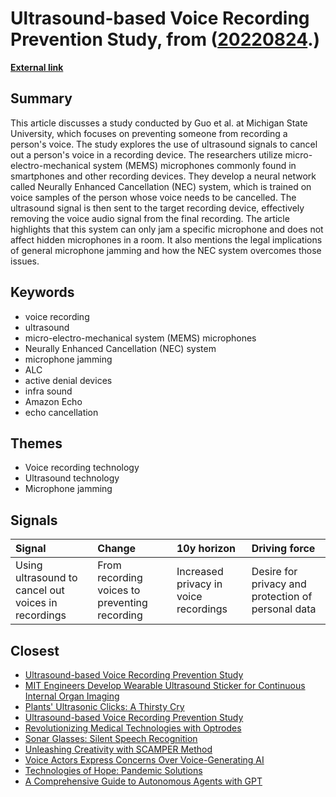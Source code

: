 # __Ultrasound-based Voice Recording Prevention Study__, from ([20220824](https://kghosh.substack.com/p/20220824).)

__[External link](https://hackaday.com/2022/08/12/remove-a-speakers-voice-from-a-recording-using-ultrasound/)__



## Summary

This article discusses a study conducted by Guo et al. at Michigan State University, which focuses on preventing someone from recording a person's voice. The study explores the use of ultrasound signals to cancel out a person's voice in a recording device. The researchers utilize micro-electro-mechanical system (MEMS) microphones commonly found in smartphones and other recording devices. They develop a neural network called Neurally Enhanced Cancellation (NEC) system, which is trained on voice samples of the person whose voice needs to be cancelled. The ultrasound signal is then sent to the target recording device, effectively removing the voice audio signal from the final recording. The article highlights that this system can only jam a specific microphone and does not affect hidden microphones in a room. It also mentions the legal implications of general microphone jamming and how the NEC system overcomes those issues.

## Keywords

* voice recording
* ultrasound
* micro-electro-mechanical system (MEMS) microphones
* Neurally Enhanced Cancellation (NEC) system
* microphone jamming
* ALC
* active denial devices
* infra sound
* Amazon Echo
* echo cancellation

## Themes

* Voice recording technology
* Ultrasound technology
* Microphone jamming

## Signals

| Signal                                              | Change                                        | 10y horizon                           | Driving force                                      |
|:----------------------------------------------------|:----------------------------------------------|:--------------------------------------|:---------------------------------------------------|
| Using ultrasound to cancel out voices in recordings | From recording voices to preventing recording | Increased privacy in voice recordings | Desire for privacy and protection of personal data |

## Closest

* [Ultrasound-based Voice Recording Prevention Study](9c2ba0d61960b055646e246bf4727cd1)
* [MIT Engineers Develop Wearable Ultrasound Sticker for Continuous Internal Organ Imaging](046ecaa63b94e5eef69df0439e9d3246)
* [Plants' Ultrasonic Clicks: A Thirsty Cry](801c20050ea3a65fd9e79c9de55256ef)
* [Ultrasound-based Voice Recording Prevention Study](9c2ba0d61960b055646e246bf4727cd1)
* [Revolutionizing Medical Technologies with Optrodes](7aeb03c0771769ceb99c3085c141c1fe)
* [Sonar Glasses: Silent Speech Recognition](ec5ddbc54cbf0686918bc273da8d97c3)
* [Unleashing Creativity with SCAMPER Method](0e850e13ca65ce51de13cd4e0ec85861)
* [Voice Actors Express Concerns Over Voice-Generating AI](fdaa6ee397da0b1a689af2883ee8f2af)
* [Technologies of Hope: Pandemic Solutions](d44d0c046d2ee3330a2d40cfccdfc0d3)
* [A Comprehensive Guide to Autonomous Agents with GPT](2dda4be3e1a9f11b4f7d8e74feea76b0)
